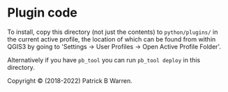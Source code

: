 # Plugin code

To install, copy this directory (not just the contents) to 
`python/plugins/` in the current active profile,
the location of which can be found from within QGIS3 by going to
'Settings &rarr; User Profiles &rarr; Open Active Profile Folder'.

Alternatively if you have `pb_tool` you can run `pb_tool deploy` in
this directory.

Copyright &copy; (2018-2022) Patrick B Warren.
